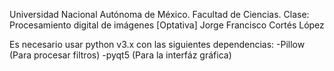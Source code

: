 Universidad Nacional Autónoma de México.
Facultad de Ciencias.
Clase: Procesamiento digital de imágenes [Optativa]
Jorge Francisco Cortés López

Es necesario usar python v3.x con las siguientes dependencias:
-Pillow (Para procesar filtros)
-pyqt5 (Para la interfáz gráfica)

